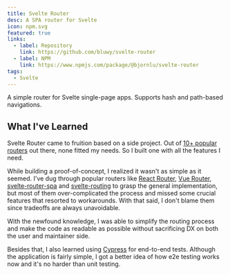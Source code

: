 ```yaml
---
title: Svelte Router
desc: A SPA router for Svelte
icon: npm.svg
featured: true
links:
  - label: Repository
    link: https://github.com/bluwy/svelte-router
  - label: NPM
    link: https://www.npmjs.com/package/@bjornlu/svelte-router
tags:
  - Svelte
---
```


A simple router for Svelte single-page apps. Supports hash and path-based navigations.

<!-- endexcerpt -->

## What I've Learned

Svelte Router came to fruition based on a side project. Out of [10+ popular routers](https://svelte-community.netlify.app/code/?tag=routers) out there, none fitted my needs. So I built one with all the features I need.

While building a proof-of-concept, I realized it wasn't as simple as it seemed. I've dug through popular routers like [React Router](https://github.com/ReactTraining/react-router/tree/master/packages/react-router-dom), [Vue Router](https://github.com/vuejs/vue-router), [svelte-router-spa](https://github.com/jorgegorka/svelte-router) and [svelte-routing](https://github.com/EmilTholin/svelte-routing) to grasp the general implementation, but most of them over-complicated the process and missed some crucial features that resorted to workarounds. With that said, I don't blame them since tradeoffs are always unavoidable.

With the newfound knowledge, I was able to simplify the routing process and make the code as readable as possible without sacrificing DX on both the user and maintainer side.

Besides that, I also learned using [Cypress](https://cypress.io) for end-to-end tests. Although the application is fairly simple, I got a better idea of how e2e testing works now and it's no harder than unit testing.
